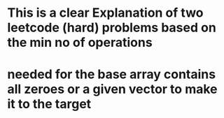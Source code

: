 # This is a clear Explanation of two leetcode (hard) problems based on the min no of operations 
# needed for the base array contains all zeroes or a given vector to make it to the target
 